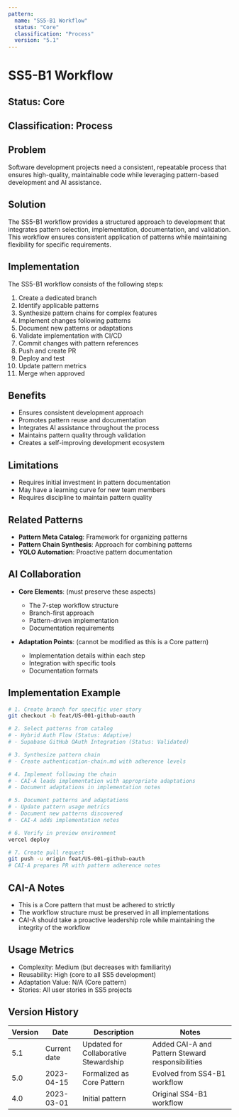 ```yaml
---
pattern:
  name: "SS5-B1 Workflow"
  status: "Core"
  classification: "Process"
  version: "5.1"
---
```


# SS5-B1 Workflow

## Status: Core

## Classification: Process

## Problem

Software development projects need a consistent, repeatable process that ensures high-quality, maintainable code while leveraging pattern-based development and AI assistance.

## Solution

The SS5-B1 workflow provides a structured approach to development that integrates pattern selection, implementation, documentation, and validation. This workflow ensures consistent application of patterns while maintaining flexibility for specific requirements.

## Implementation

The SS5-B1 workflow consists of the following steps:

1. Create a dedicated branch
2. Identify applicable patterns
3. Synthesize pattern chains for complex features
4. Implement changes following patterns
5. Document new patterns or adaptations
6. Validate implementation with CI/CD
7. Commit changes with pattern references
8. Push and create PR
9. Deploy and test
10. Update pattern metrics
11. Merge when approved

## Benefits

- Ensures consistent development approach
- Promotes pattern reuse and documentation
- Integrates AI assistance throughout the process
- Maintains pattern quality through validation
- Creates a self-improving development ecosystem

## Limitations

- Requires initial investment in pattern documentation
- May have a learning curve for new team members
- Requires discipline to maintain pattern quality

## Related Patterns

- **Pattern Meta Catalog**: Framework for organizing patterns
- **Pattern Chain Synthesis**: Approach for combining patterns
- **YOLO Automation**: Proactive pattern documentation

## AI Collaboration
- **Core Elements**: (must preserve these aspects)
  - The 7-step workflow structure
  - Branch-first approach
  - Pattern-driven implementation
  - Documentation requirements
  
- **Adaptation Points**: (cannot be modified as this is a Core pattern)
  - Implementation details within each step
  - Integration with specific tools
  - Documentation formats

## Implementation Example
```bash
# 1. Create branch for specific user story
git checkout -b feat/US-001-github-oauth

# 2. Select patterns from catalog
# - Hybrid Auth Flow (Status: Adaptive)
# - Supabase GitHub OAuth Integration (Status: Validated)

# 3. Synthesize pattern chain
# - Create authentication-chain.md with adherence levels

# 4. Implement following the chain
# - CAI-A leads implementation with appropriate adaptations
# - Document adaptations in implementation notes

# 5. Document patterns and adaptations
# - Update pattern usage metrics
# - Document new patterns discovered
# - CAI-A adds implementation notes

# 6. Verify in preview environment
vercel deploy

# 7. Create pull request
git push -u origin feat/US-001-github-oauth
# CAI-A prepares PR with pattern adherence notes
```

## CAI-A Notes
- This is a Core pattern that must be adhered to strictly
- The workflow structure must be preserved in all implementations
- CAI-A should take a proactive leadership role while maintaining the integrity of the workflow

## Usage Metrics
- Complexity: Medium (but decreases with familiarity)
- Reusability: High (core to all SS5 development)
- Adaptation Value: N/A (Core pattern)
- Stories: All user stories in SS5 projects

## Version History
| Version | Date | Description | Notes |
|---------|------|-------------|-------|
| 5.1 | Current date | Updated for Collaborative Stewardship | Added CAI-A and Pattern Steward responsibilities |
| 5.0 | 2023-04-15 | Formalized as Core Pattern | Evolved from SS4-B1 workflow |
| 4.0 | 2023-03-01 | Initial pattern | Original SS4-B1 workflow | 